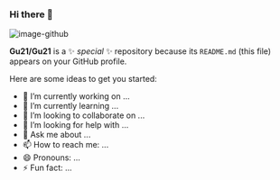 ### Hi there 👋

![image-github](https://user-images.githubusercontent.com/79690181/142300388-04e0dc39-b135-4b90-9985-612af0ddbf48.png)


**Gu21/Gu21** is a ✨ _special_ ✨ repository because its `README.md` (this file) appears on your GitHub profile.

Here are some ideas to get you started:

- 🔭 I’m currently working on ...
- 🌱 I’m currently learning ...
- 👯 I’m looking to collaborate on ...
- 🤔 I’m looking for help with ...
- 💬 Ask me about ...
- 📫 How to reach me: ...
- 😄 Pronouns: ...
- ⚡ Fun fact: ...

